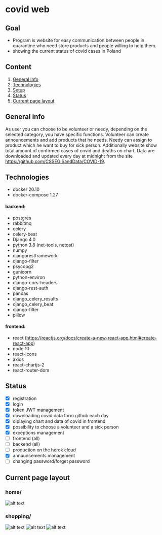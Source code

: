 # covid web

## Goal

  - Program is website for easy communication between people in quarantine who need store products and people willing to help them.
  - showing the current status of covid cases in Poland 

## Content

1. [General Info](#info)
2. [Technologies](#Technologies)
3. [Setup](#Setup)
4. [Status](#Status)
5. [Current page layout](#layout)

## General info <a name="info"></a>

As user you can choose to be volunteer or needy, depending on the selected category, you have specific functions. Volunteer can create announcements and add products that he needs. Needy can assign to product which he want to buy for sick person. Additionally website show total amount of confirmed cases of covid and deaths on chart. Data are downloaded and updated every day at midnight from the site https://github.com/CSSEGISandData/COVID-19.

## Technologies <a name="technologies"></a>

  - docker 20.10
  - docker-compose 1.27
  
#### backend:

  - postgres
  - rabbitmq
  - celery
  - celery-beat
  - Django 4.0
  - python 3.8 (net-tools, netcat)
  - numpy
  - djangorestframework
  - django-filter
  - psycopg2
  - gunicorn
  - python-environ
  - django-cors-headers
  - django-rest-auth
  - pandas
  - django_celery_results
  - django_celery_beat
  - django-filter
  - pillow

#### frontend:

  - react (https://reactjs.org/docs/create-a-new-react-app.html#create-react-app)
  - node 10
  - react-icons
  - axios
  - react-chartjs-2
  - react-router-dom
  

## Status <a name="Status"></a>

  - [x]  registration
  - [x]  login
  - [x]  token JWT management 
  - [x]  downloading covid data form github each day
  - [x]  diplaying chart and data of covid in frontend
  - [x]  possibility to choose a volunteer and a sick person 
  - [x]  exceptions management
  - [ ]  frontend (all)
  - [ ]  backend (all)
  - [ ]  production on the herok cloud
  - [x]  announcements management
  - [ ]  changing password/forget password
 
 ## Current page layout  <a name="layout"></a>
 ### home/
![alt text](../main/1.png?raw=true)
 ### shopping/
![alt text](../main/2.png?raw=true)
![alt text](../main/3.png?raw=true)
![alt text](../main/4.png?raw=true)
